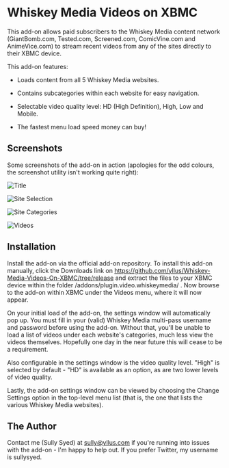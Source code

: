 Whiskey Media Videos on XBMC
============================

This add-on allows paid subscribers to the Whiskey Media content network (GiantBomb.com, Tested.com, Screened.com, 
ComicVine.com and AnimeVice.com) to stream recent videos from any of the sites directly to their XBMC device. 

This add-on features:

* Loads content from all 5 Whiskey Media websites.

* Contains subcategories within each website for easy navigation.

* Selectable video quality level: HD (High Definition), High, Low and Mobile.

* The fastest menu load speed money can buy!

Screenshots
-----------

Some screenshots of the add-on in action (apologies for the odd colours, the screenshot utility isn't working 
quite right):

![Title](http://yllus.com/wp-content/uploads/2011/03/plugin.video_.whiskeymedia-01.jpg "The add-ons menu with the Whiskey Media add-on selected")

![Site Selection](http://yllus.com/wp-content/uploads/2011/03/plugin.video_.whiskeymedia-02.jpg "Selecting one of the five Whiskey Media websites")

![Site Categories](http://yllus.com/wp-content/uploads/2011/03/plugin.video_.whiskeymedia-03.jpg "Browsing video categories for GiantBomb.com")

![Videos](http://yllus.com/wp-content/uploads/2011/03/plugin.video_.whiskeymedia-04.jpg "Video selection screen within GiantBomb.com's All Videos")

Installation
------------

Install the add-on via the official add-on repository. To install this add-on manually, click the Downloads link 
on https://github.com/yllus/Whiskey-Media-Videos-On-XBMC/tree/release and extract the files to your XBMC device 
within the folder /addons/plugin.video.whiskeymedia/ . Now browse to the add-on within XBMC under the Videos menu, 
where it will now appear.

On your initial load of the add-on, the settings window will automatically pop up. You must fill in your (valid) 
Whiskey Media multi-pass username and password before using the add-on. Without that, you'll be unable to load 
a list of videos under each website's categories, much less view the videos themselves. Hopefully one day in the 
near future this will cease to be a requirement.

Also configurable in the settings window is the video quality level. "High" is selected by default - "HD" is 
available as an option, as are two lower levels of video quality.

Lastly, the add-on settings window can be viewed by choosing the Change Settings option in the top-level menu list 
(that is, the one that lists the various Whiskey Media websites).


The Author
----------

Contact me (Sully Syed) at sully@yllus.com if you're running into issues with the add-on - I'm happy to help out. 
If you prefer Twitter, my username is sullysyed.